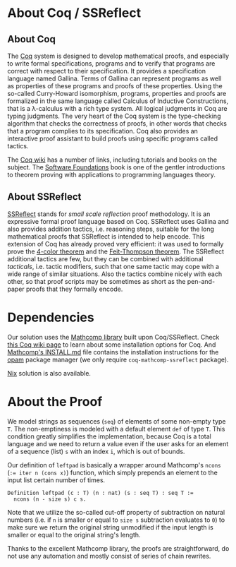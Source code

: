 # About Coq / SSReflect

## About Coq

The [Coq](https://coq.inria.fr) system is designed to develop mathematical proofs,
and especially to write formal specifications, programs and to verify that programs
are correct with respect to their specification. It provides a specification language
named Gallina. Terms of Gallina can represent programs as well as properties of these
programs and proofs of these properties. Using the so-called Curry-Howard isomorphism,
programs, properties and proofs are formalized in the same language called Calculus of Inductive Constructions,
that is a λ-calculus with a rich type system. All logical judgments in Coq are typing judgments.
The very heart of the Coq system is the type-checking algorithm that checks the correctness of proofs,
in other words that checks that a program complies to its specification.
Coq also provides an interactive proof assistant to build proofs using specific programs called tactics.

The [Coq wiki](https://github.com/coq/coq/wiki) has a number of links, including tutorials and books on the subject.
The [Software Foundations](https://softwarefoundations.cis.upenn.edu) book is one of the gentler introductions to theorem proving with applications to programming languages theory.

## About SSReflect

[SSReflect](https://hal.inria.fr/inria-00258384v17) stands for *small scale reflection* proof methodology.
It is an expressive formal proof language based on Coq.
SSReflect uses Gallina and also provides addition tactics, i.e. reasoning steps,
suitable for the long mathematical proofs that SSReflect is intended to help encode.
This extension of Coq has already proved very efficient:
it was used to formally prove the [4-color theorem](https://en.wikipedia.org/wiki/Four_color_theorem)
and the [Feit-Thompson theorem](https://en.wikipedia.org/wiki/Feit–Thompson_theorem).
The SSReflect additional tactics are few, but they can be combined with additional *tacticals*,
i.e. tactic modifiers, such that one same tactic may cope with a wide range of similar situations.
Also the tactics combine nicely with each other, so that proof scripts may be sometimes as short as the pen-and-paper proofs that they formally encode.

# Dependencies

Our solution uses the [Mathcomp library](https://github.com/math-comp/math-comp) built upon Coq/SSReflect.
Check [this Coq wiki page](https://github.com/coq/coq/wiki#coq-installation) to learn about
some installation options for Coq.
And [Mathcomp's INSTALL.md](https://github.com/math-comp/math-comp/blob/master/INSTALL.md) file
contains the installation instructions for the [opam](https://opam.ocaml.org) package manager (we only require `coq-mathcomp-ssreflect` package).

[Nix](https://nixos.org/nix/) solution is also available.

# About the Proof

We model strings as sequences (`seq`) of elements of some non-empty type `T`.
The non-emptiness is modeled with a default element `def` of  type `T`.
This condition greatly simplifies the implementation, because Coq is a total language and
we need to return a value even if the user asks for an element of a sequence (list) `s` with an index `i`,
which is out of bounds.

Our definition of `leftpad` is basically a wrapper around Mathcomp's `ncons` (`:= iter n (cons x)`) function,
which simply prepends an element to the input list certain number of times.

```coq
Definition leftpad (c : T) (n : nat) (s : seq T) : seq T :=
  ncons (n - size s) c s.
```

Note that we utilize the so-called cut-off property of subtraction on natural numbers
(i.e. if `n` is smaller or equal to `size s` subtraction evaluates to `0`)
to make sure we return the original string unmodified if the input length is smaller or equal to the original string's length.

Thanks to the excellent Mathcomp library, the proofs are straightforward, do not use any automation and
mostly consist of series of chain rewrites.

